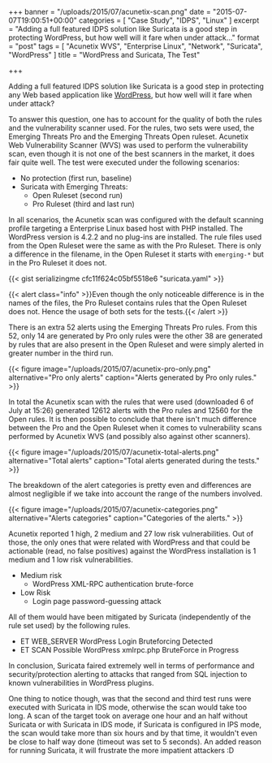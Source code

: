+++
banner = "/uploads/2015/07/acunetix-scan.png"
date = "2015-07-07T19:00:51+00:00"
categories = [ "Case Study", "IDPS", "Linux" ]
excerpt = "Adding a full featured IDPS solution like Suricata is a good step in protecting WordPress, but how well will it fare when under attack..."
format = "post"
tags = [ "Acunetix WVS", "Enterprise Linux", "Network", "Suricata", "WordPress" ]
title = "WordPress and Suricata, The Test"

+++

Adding a full featured IDPS solution like Suricata is a good step in protecting any Web based application like [WordPress][1], but how well will it fare when under attack?

[1]: /2015/05/12/protecting-wordpress-with-suricata/ "Protecting WordPress with Suricata"

<!--more-->

To answer this question, one has to account for the quality of both the rules and the vulnerability scanner used. For the rules, two sets were used, the Emerging Threats Pro and the Emerging Threats Open ruleset. Acunetix Web Vulnerability Scanner (WVS) was used to perform the vulnerability scan, even though it is not one of the best scanners in the market, it does fair quite well. The test were executed under the following scenarios:

* No protection (first run, baseline)
* Suricata with Emerging Threats:
  * Open Ruleset (second run)
  * Pro Ruleset (third and last run)

In all scenarios, the Acunetix scan was configured with the default scanning profile targeting a Enterprise Linux based host with PHP installed. The WordPress version is 4.2.2 and no plug-ins are installed. The rule files used from the Open Ruleset were the same as with the Pro Ruleset. There is only a difference in the filename, in the Open Ruleset it starts with `emerging-*` but in the Pro Ruleset it does not.

{{< gist serializingme cfc11f624c05bf5518e6 "suricata.yaml" >}}

{{< alert class="info" >}}Even though the only noticeable difference is in the names of the files, the Pro Ruleset contains rules that the Open Ruleset does not. Hence the usage of both sets for the tests.{{< /alert >}}

There is an extra 52 alerts using the Emerging Threats Pro rules. From this 52, only 14 are generated by Pro only rules were the other 38 are generated by rules that are also present in the Open Ruleset and were simply alerted in greater number in the third run.

{{< figure image="/uploads/2015/07/acunetix-pro-only.png" alternative="Pro only alerts" caption="Alerts generated by Pro only rules." >}}

In total the Acunetix scan with the rules that were used (downloaded 6 of July at 15:26) generated 12612 alerts with the Pro rules and 12560 for the Open rules. It is then possible to conclude that there isn't much difference between the Pro and the Open Ruleset when it comes to vulnerability scans performed by Acunetix WVS (and possibly also against other scanners).

{{< figure image="/uploads/2015/07/acunetix-total-alerts.png" alternative="Total alerts" caption="Total alerts generated during the tests." >}}

The breakdown of the alert categories is pretty even and differences are almost negligible if we take into account the range of the numbers involved.

{{< figure image="/uploads/2015/07/acunetix-categories.png" alternative="Alerts categories" caption="Categories of the alerts." >}}

Acunetix reported 1 high, 2 medium and 27 low risk vulnerabilities. Out of those, the only ones that were related with WordPress and that could be actionable (read, no false positives) against the WordPress installation is 1 medium and 1 low risk vulnerabilities.

* Medium risk
  * WordPress XML-RPC authentication brute-force
* Low Risk
  * Login page password-guessing attack

All of them would have been mitigated by Suricata (independently of the rule set used) by the following rules.

* ET WEB_SERVER WordPress Login Bruteforcing Detected
* ET SCAN Possible WordPress xmlrpc.php BruteForce in Progress

In conclusion, Suricata faired extremely well in terms of performance and security/protection alerting to attacks that ranged from SQL injection to known vulnerabilities in WordPress plugins.

One thing to notice though, was that the second and third test runs were executed with Suricata in IDS mode, otherwise the scan would take too long. A scan of the target took on average one hour and an half without Suricata or with Suricata in IDS mode, if Suricata is configured in IPS mode, the scan would take more than six hours and by that time, it wouldn't even be close to half way done (timeout was set to 5 seconds). An added reason for running Suricata, it will frustrate the more impatient attackers :D